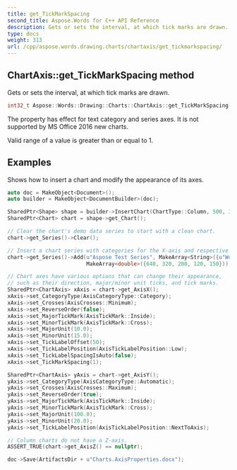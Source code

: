 ```yaml
---
title: get_TickMarkSpacing
second_title: Aspose.Words for C++ API Reference
description: Gets or sets the interval, at which tick marks are drawn.
type: docs
weight: 313
url: /cpp/aspose.words.drawing.charts/chartaxis/get_tickmarkspacing/
---
```

## ChartAxis::get_TickMarkSpacing method


Gets or sets the interval, at which tick marks are drawn.

```cpp
int32_t Aspose::Words::Drawing::Charts::ChartAxis::get_TickMarkSpacing()
```


The property has effect for text category and series axes. It is not supported by MS Office 2016 new charts.

Valid range of a value is greater than or equal to 1.

## Examples




Shows how to insert a chart and modify the appearance of its axes. 
```cpp
auto doc = MakeObject<Document>();
auto builder = MakeObject<DocumentBuilder>(doc);

SharedPtr<Shape> shape = builder->InsertChart(ChartType::Column, 500, 300);
SharedPtr<Chart> chart = shape->get_Chart();

// Clear the chart's demo data series to start with a clean chart.
chart->get_Series()->Clear();

// Insert a chart series with categories for the X-axis and respective numeric values for the Y-axis.
chart->get_Series()->Add(u"Aspose Test Series", MakeArray<String>({u"Word", u"PDF", u"Excel", u"GoogleDocs", u"Note"}),
                         MakeArray<double>({640, 320, 280, 120, 150}));

// Chart axes have various options that can change their appearance,
// such as their direction, major/minor unit ticks, and tick marks.
SharedPtr<ChartAxis> xAxis = chart->get_AxisX();
xAxis->set_CategoryType(AxisCategoryType::Category);
xAxis->set_Crosses(AxisCrosses::Minimum);
xAxis->set_ReverseOrder(false);
xAxis->set_MajorTickMark(AxisTickMark::Inside);
xAxis->set_MinorTickMark(AxisTickMark::Cross);
xAxis->set_MajorUnit(10.0);
xAxis->set_MinorUnit(15.0);
xAxis->set_TickLabelOffset(50);
xAxis->set_TickLabelPosition(AxisTickLabelPosition::Low);
xAxis->set_TickLabelSpacingIsAuto(false);
xAxis->set_TickMarkSpacing(1);

SharedPtr<ChartAxis> yAxis = chart->get_AxisY();
yAxis->set_CategoryType(AxisCategoryType::Automatic);
yAxis->set_Crosses(AxisCrosses::Maximum);
yAxis->set_ReverseOrder(true);
yAxis->set_MajorTickMark(AxisTickMark::Inside);
yAxis->set_MinorTickMark(AxisTickMark::Cross);
yAxis->set_MajorUnit(100.0);
yAxis->set_MinorUnit(20.0);
yAxis->set_TickLabelPosition(AxisTickLabelPosition::NextToAxis);

// Column charts do not have a Z-axis.
ASSERT_TRUE(chart->get_AxisZ() == nullptr);

doc->Save(ArtifactsDir + u"Charts.AxisProperties.docx");
```


